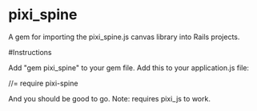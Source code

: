 # pixi_spine
A gem for importing the pixi_spine.js canvas library into Rails projects.

#Instructions

Add "gem pixi_spine" to your gem file. 
Add this to your application.js file:

//= require pixi-spine 

And you should be good to go. 
Note: requires pixi_js to work.
